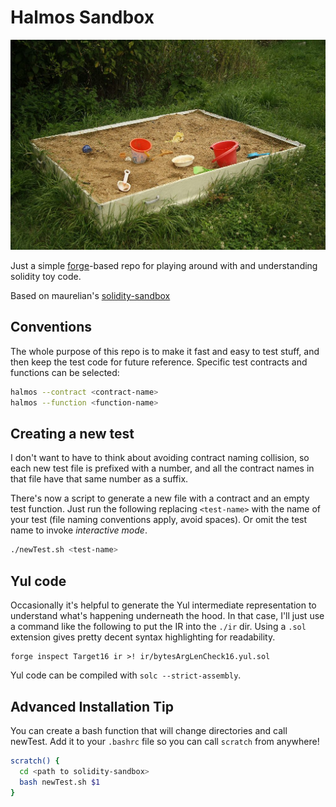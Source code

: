 # Halmos Sandbox

![Picture of a sandbox](./sandbox.png)

Just a simple [forge](https://book.getfoundry.sh/forge/)-based repo for playing around with and
understanding solidity toy code.

Based on maurelian's [solidity-sandbox](https://github.com/maurelian/solidity-sandbox/tree/maurelian)

## Conventions

The whole purpose of this repo is to make it fast and easy to test stuff, and then keep the test code for
future reference. Specific test contracts and functions can be selected:

```sh
halmos --contract <contract-name>
halmos --function <function-name>
```

## Creating a new test

I don't want to have to think about avoiding contract naming collision, so each new test file
is prefixed with a number, and all the contract names in that file have that same number as a suffix.

There's now a script to generate a new file with a contract and an empty test function. Just run the following replacing `<test-name>` with the name of your test (file naming conventions apply, avoid spaces).  Or omit the test name to invoke _interactive mode_.

```sh
./newTest.sh <test-name>
```

## Yul code

Occasionally it's helpful to generate the Yul intermediate representation to understand what's
happening underneath the hood. In that case, I'll just use a command like the following to
put the IR into the `./ir` dir. Using a `.sol` extension gives pretty decent syntax highlighting
for readability.

```
forge inspect Target16 ir >! ir/bytesArgLenCheck16.yul.sol
```

Yul code can be compiled with `solc --strict-assembly`.


## Advanced Installation Tip
You can create a bash function that will change directories and call newTest.
Add it to your `.bashrc` file so you can call `scratch` from anywhere!

```bash
scratch() {
  cd <path to solidity-sandbox>
  bash newTest.sh $1
}
```
